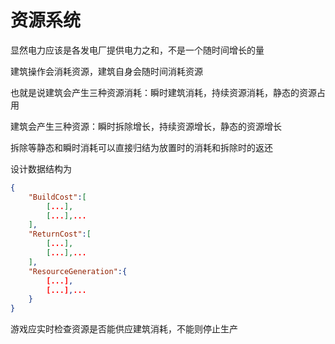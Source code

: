 # 资源系统

显然电力应该是各发电厂提供电力之和，不是一个随时间增长的量

建筑操作会消耗资源，建筑自身会随时间消耗资源

也就是说建筑会产生三种资源消耗：瞬时建筑消耗，持续资源消耗，静态的资源占用

建筑会产生三种资源：瞬时拆除增长，持续资源增长，静态的资源增长


拆除等静态和瞬时消耗可以直接归结为放置时的消耗和拆除时的返还

设计数据结构为

```json
{
	"BuildCost":[
		[...],
		[...],...
	],
	"ReturnCost":[
		[...],
		[...],...
	],
	"ResourceGeneration":{
		[...],
		[...],...
	}
}
```


游戏应实时检查资源是否能供应建筑消耗，不能则停止生产
